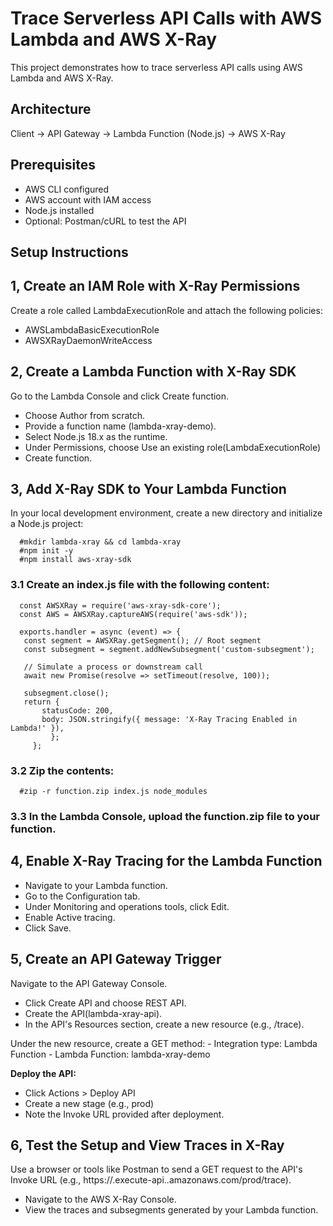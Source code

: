 # Trace Serverless API Calls with AWS Lambda and AWS X-Ray

This project demonstrates how to trace serverless API calls using AWS Lambda and AWS X-Ray.

## Architecture

Client → API Gateway → Lambda Function (Node.js) → AWS X-Ray

## Prerequisites

- AWS CLI configured
- AWS account with IAM access
- Node.js installed
- Optional: Postman/cURL to test the API

## Setup Instructions

## 1, Create an IAM Role with X-Ray Permissions

Create a role called LambdaExecutionRole and attach the following policies:

- AWSLambdaBasicExecutionRole
- AWSXRayDaemonWriteAccess

## 2, Create a Lambda Function with X-Ray SDK

Go to the Lambda Console and click Create function.

- Choose Author from scratch.
- Provide a function name (lambda-xray-demo).
- Select Node.js 18.x as the runtime.
- Under Permissions, choose Use an existing role(LambdaExecutionRole)
- Create function.

## 3, Add X-Ray SDK to Your Lambda Function

In your local development environment, create a new directory and initialize a Node.js project:

      #mkdir lambda-xray && cd lambda-xray
      #npm init -y
      #npm install aws-xray-sdk

### 3.1 Create an index.js file with the following content:


      const AWSXRay = require('aws-xray-sdk-core');
      const AWS = AWSXRay.captureAWS(require('aws-sdk'));

      exports.handler = async (event) => {
       const segment = AWSXRay.getSegment(); // Root segment
       const subsegment = segment.addNewSubsegment('custom-subsegment');

       // Simulate a process or downstream call
       await new Promise(resolve => setTimeout(resolve, 100));

       subsegment.close();
       return {
           statusCode: 200,
           body: JSON.stringify({ message: 'X-Ray Tracing Enabled in Lambda!' }),
             };
         };

### 3.2 Zip the contents:

      #zip -r function.zip index.js node_modules

### 3.3 In the Lambda Console, upload the function.zip file to your function.

## 4, Enable X-Ray Tracing for the Lambda Function

- Navigate to your Lambda function.
- Go to the Configuration tab.
- Under Monitoring and operations tools, click Edit.
- Enable Active tracing.
- Click Save.

## 5, Create an API Gateway Trigger

Navigate to the API Gateway Console.
- Click Create API and choose REST API.
- Create the API(lambda-xray-api).
- In the API's Resources section, create a new resource (e.g., /trace).

Under the new resource, create a GET method:
	- Integration type: Lambda Function
	- Lambda Function: lambda-xray-demo

**Deploy the API:**
- Click Actions > Deploy API
- Create a new stage (e.g., prod)
- Note the Invoke URL provided after deployment.

## 6, Test the Setup and View Traces in X-Ray

Use a browser or tools like Postman to send a GET request to the API's Invoke URL (e.g., https://<api-id>.execute-api.<region>.amazonaws.com/prod/trace).

- Navigate to the AWS X-Ray Console.
- View the traces and subsegments generated by your Lambda function.
